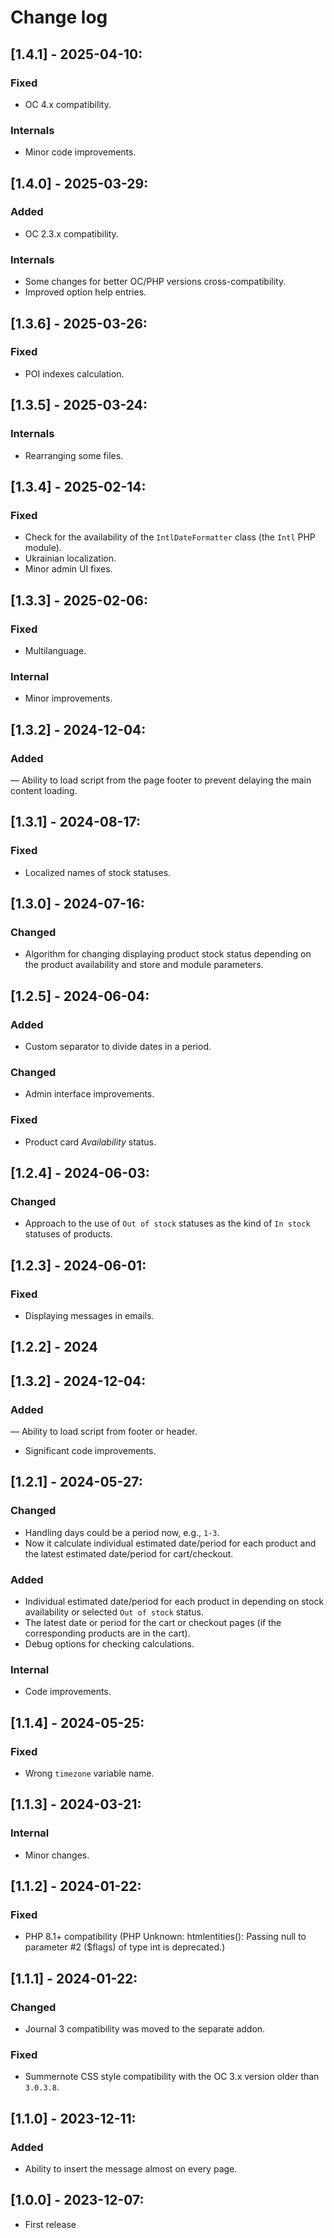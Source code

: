 # Change log

## [1.4.1] - 2025-04-10:
### Fixed
- OC 4.x compatibility.
### Internals
- Minor code improvements.

## [1.4.0] - 2025-03-29:
### Added
- OC 2.3.x compatibility.
### Internals
- Some changes for better OC/PHP versions cross-compatibility.
- Improved option help entries.

## [1.3.6] - 2025-03-26:
### Fixed
- POI indexes calculation.

## [1.3.5] - 2025-03-24:
### Internals
- Rearranging some files.

## [1.3.4] - 2025-02-14:
### Fixed
- Check for the availability of the `IntlDateFormatter` class (the `Intl` PHP module).
- Ukrainian localization.
- Minor admin UI fixes.

## [1.3.3] - 2025-02-06:
### Fixed
- Multilanguage.
### Internal
- Minor improvements.

## [1.3.2] - 2024-12-04:
### Added
— Ability to load script from the page footer to prevent delaying the main content loading.

## [1.3.1] - 2024-08-17:
### Fixed
- Localized names of stock statuses.

## [1.3.0] - 2024-07-16:
### Changed
- Algorithm for changing displaying product stock status depending on the product availability and store and module parameters.

## [1.2.5] - 2024-06-04:
### Added
- Custom separator to divide dates in a period.
### Changed
- Admin interface improvements.
### Fixed
- Product card *Availability* status.

## [1.2.4] - 2024-06-03:
### Changed
- Approach to the use of `Out of stock` statuses as the kind of `In stock` statuses of products.

## [1.2.3] - 2024-06-01:
### Fixed
- Displaying messages in emails.

## [1.2.2] - 2024
## [1.3.2] - 2024-12-04:
### Added
— Ability to load script from footer or header.
- Significant code improvements.

## [1.2.1] - 2024-05-27:
### Changed
- Handling days could be a period now, e.g., `1-3`.
- Now it calculate individual estimated date/period for each product and the latest estimated date/period for cart/checkout.
### Added
- Individual estimated date/period for each product in depending on stock availability or selected `Out of stock` status.
- The latest date or period for the cart or checkout pages (if the corresponding products are in the cart).
- Debug options for checking calculations.
### Internal
- Code improvements.

## [1.1.4] - 2024-05-25:
### Fixed
- Wrong `timezone` variable name.

## [1.1.3] - 2024-03-21:
### Internal
- Minor changes.

## [1.1.2] - 2024-01-22:
### Fixed
- PHP 8.1+ compatibility (PHP Unknown:  htmlentities(): Passing null to parameter #2 ($flags) of type int is deprecated.)

## [1.1.1] - 2024-01-22:
### Changed
- Journal 3 compatibility was moved to the separate addon.
### Fixed
- Summernote CSS style compatibility with the OC 3.x version older than `3.0.3.8`.

## [1.1.0] - 2023-12-11:
### Added
- Ability to insert the message almost on every page.

## [1.0.0] - 2023-12-07:
- First release
